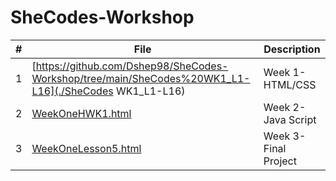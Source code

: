 # SheCodes-Workshop

|  #  | File                                                                                                  | Description           |
| :-: | ----------------------------------------------------------------------------------------------------- | --------------------- |
|  1  | [https://github.com/Dshep98/SheCodes-Workshop/tree/main/SheCodes%20WK1_L1-L16](./SheCodes WK1_L1-L16) | Week 1- HTML/CSS      |
|  2  | [WeekOneHWK1.html](./WeekOneHWK1)                                                                     | Week 2- Java Script   |
|  3  | [WeekOneLesson5.html](./WeekOneLesson5)                                                               | Week 3- Final Project |
